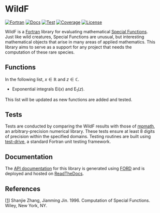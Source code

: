 # WildF

[![Fortran][Fortran Badge]][Fortran Website]
[![Docs][Docs Badge]][Docs Website]
[![Test][Test Badge]][Test Workflow]
[![Coverage][Coverage Badge]][Coverage Website]
[![License][License Badge]][License File]

WildF is a [Fortran][Fortran Website] library for evaluating mathematical [Special Functions]. Just like wild creatures, Special Functions are unusual, but interesting mathematical objects that arise in many areas of applied mathematics. This library aims to serve as a support for any project that needs the computation of these rare species.

## Functions
In the following list, $x \in \mathbb{R}$ and $z \in \mathbb{C}$.

* Exponential integrals $\mathrm{Ei}(x)$ and $\mathrm{E}_1(z)$.

This list will be updated as new functions are added and tested.

## Tests
Tests are conducted by comparing the WildF results with those of [mpmath], an arbitrary-precision numerical library. These tests ensure at least 8 digits of precision within the specified domains.
Testing routines are built using [test-drive], a standard Fortran unit testing framework.

## Documentation
The [API documentation][Docs Website] for this library is generated using [FORD] and is deployed and hosted on [ReadTheDocs].

## References
[[1][Book Zhang]] Shanjie Zhang, Jianming Jin. 1996. Computation of Special Functions. Wiley, New York, NY.

<!-- Links -->
<!-- Badges -->
[Fortran Website]: https://fortran-lang.org/
[Fortran Badge]: https://img.shields.io/badge/Fortran-734f96?logo=fortran&style=flat
[Docs Website]: https://wildf.readthedocs.io/
[Docs Badge]: https://img.shields.io/readthedocs/wildf?color=blue
[Test Workflow]: https://github.com/rodpcastro/wildf/actions/workflows/CI.yml
[Test Badge]: https://github.com/rodpcastro/wildf/actions/workflows/CI.yml/badge.svg
[Coverage Website]: https://app.codecov.io/gh/rodpcastro/wildf
[Coverage Badge]: https://codecov.io/github/rodpcastro/wildf/badge.svg
[License File]: https://github.com/rodpcastro/wildf/blob/main/LICENSE
[License Badge]: https://img.shields.io/badge/License-MIT-yellow
<!-- Introduction -->
[Special Functions]: https://www.britannica.com/science/special-function
<!-- Tests -->
[mpmath]: https://mpmath.org/
[test-drive]: https://github.com/fortran-lang/test-drive
<!-- Documentation -->
[FORD]: https://forddocs.readthedocs.io/
[ReadTheDocs]: https://about.readthedocs.com/
<!-- References -->
[Book Zhang]: https://search.worldcat.org/title/33971114
